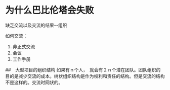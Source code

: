 # 为什么巴比伦塔会失败

缺乏交流以及交流的结果--组织

如何交流：

1. 非正式交流
2. 会议
3. 工作手册

##　大型项目的组织结构
如果有ｎ个人，　就会有２ｎ个潜在团队。团队组织的目的是减少交流的成本。树状组织结构是作为权利和责任的结构。但是交流的结构不是这样的。交流时网状的。